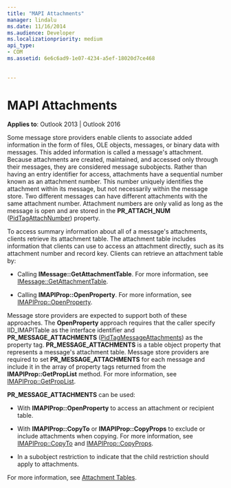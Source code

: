```yaml
---
title: "MAPI Attachments"
manager: lindalu
ms.date: 11/16/2014
ms.audience: Developer
ms.localizationpriority: medium
api_type:
- COM
ms.assetid: 6e6c6ad9-1e07-4234-a5ef-18020d7ce468
 
 
---
```


# MAPI Attachments

  
  
**Applies to**: Outlook 2013 | Outlook 2016 
  
Some message store providers enable clients to associate added information in the form of files, OLE objects, messages, or binary data with messages. This added information is called a message's attachment. Because attachments are created, maintained, and accessed only through their messages, they are considered message subobjects. Rather than having an entry identifier for access, attachments have a sequential number known as an attachment number. This number uniquely identifies the attachment within its message, but not necessarily within the message store. Two different messages can have different attachments with the same attachment number. Attachment numbers are only valid as long as the message is open and are stored in the **PR_ATTACH_NUM** ([PidTagAttachNumber](pidtagattachnumber-canonical-property.md)) property.
  
To access summary information about all of a message's attachments, clients retrieve its attachment table. The attachment table includes information that clients can use to access an attachment directly, such as its attachment number and record key. Clients can retrieve an attachment table by:
  
- Calling **IMessage::GetAttachmentTable**. For more information, see [IMessage::GetAttachmentTable](imessage-getattachmenttable.md).
    
- Calling **IMAPIProp::OpenProperty**. For more information, see [IMAPIProp::OpenProperty](imapiprop-openproperty.md).
    
Message store providers are expected to support both of these approaches. The **OpenProperty** approach requires that the caller specify IID_IMAPITable as the interface identifier and **PR_MESSAGE_ATTACHMENTS** ([PidTagMessageAttachments](pidtagmessageattachments-canonical-property.md)) as the property tag. **PR_MESSAGE_ATTACHMENTS** is a table object property that represents a message's attachment table. Message store providers are required to set **PR_MESSAGE_ATTACHMENTS** for each message and include it in the array of property tags returned from the **IMAPIProp::GetPropList** method. For more information, see [IMAPIProp::GetPropList](imapiprop-getproplist.md).
  
 **PR_MESSAGE_ATTACHMENTS** can be used: 
  
- With **IMAPIProp::OpenProperty** to access an attachment or recipient table. 
    
- With **IMAPIProp::CopyTo** or **IMAPIProp::CopyProps** to exclude or include attachments when copying. For more information, see [IMAPIProp::CopyTo](imapiprop-copyto.md) and [IMAPIProp::CopyProps](imapiprop-copyprops.md).
    
- In a subobject restriction to indicate that the child restriction should apply to attachments.
    
For more information, see [Attachment Tables](attachment-tables.md).
  

